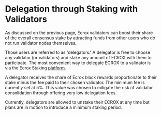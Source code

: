 # Delegation through Staking with Validators

As discussed on the previous page, Ecrox validators can boost their share of the overall consensus stake by attracting funds from other users who do not run validator nodes themselves.

Those users are referred to as 'delegators.' A delegator is free to choose any validator (or validators) and stake any amount of ECROX with them to participate. The most convenient way to delegate ECROX to a validator is via the Ecrox Staking [platform](https://staking.ecroxscan.com).

A delegator receives the share of Ecrox block rewards proportionate to their stake minus the fee paid to their chosen validator. The minimum fee is currently set at 5%. This value was chosen to mitigate the risk of validator consolidation through offering very low delegation fees.

Currently, delegators are allowed to unstake their ECROX at any time but plans are in motion to introduce a minimum staking period.
